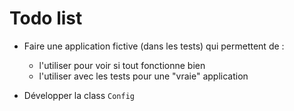 # Todo list

* Faire une application fictive (dans les tests) qui permettent de :
  - l'utiliser pour voir si tout fonctionne bien
  - l'utiliser avec les tests pour une "vraie" application

* Développer la class `Config`
